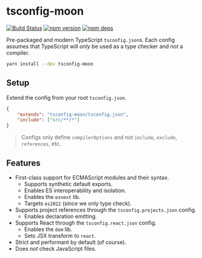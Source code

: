 # tsconfig-moon

[![Build Status](https://github.com/moonrepo/dev/workflows/Pipeline/badge.svg)](https://github.com/moonrepo/dev/actions?query=branch%3Amaster)
[![npm version](https://badge.fury.io/js/tsconfig-moon.svg)](https://www.npmjs.com/package/tsconfig-moon)
[![npm deps](https://david-dm.org/moonrepo/dev.svg?path=packages/tsconfig)](https://www.npmjs.com/package/tsconfig-moon)

Pre-packaged and modern TypeScript `tsconfig.json`s. Each config assumes that TypeScript will _only_
be used as a type checker and _not_ a compiler.

```bash
yarn install --dev tsconfig-moon
```

## Setup

Extend the config from your root `tsconfig.json`.

```json
{
	"extends": "tsconfig-moon/tsconfig.json",
	"include": ["src/**/*"]
}
```

> Configs only define `compilerOptions` and not `include`, `exclude`, `references`, etc.

## Features

- First-class support for ECMAScript modules and their syntax.
  - Supports synthetic default exports.
  - Enables ES interoperability and isolation.
  - Enables the `esnext` lib.
  - Targets `es2022` (since we only type check).
- Supports project references through the `tsconfig.projects.json` config.
  - Enables declaration emitting.
- Supports React through the `tsconfig.react.json` config.
  - Enables the `dom` lib.
  - Sets JSX transform to `react`.
- Strict and performant by default (of course).
- Does _not_ check JavaScript files.
